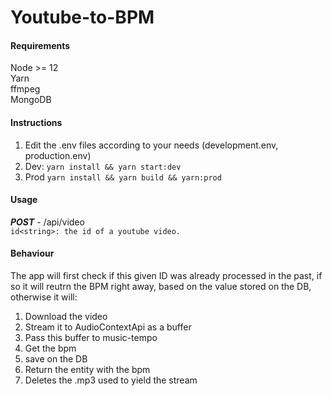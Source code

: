 # Youtube-to-BPM

#### Requirements ####
Node >= 12\
Yarn\
ffmpeg\
MongoDB


#### Instructions ####
1) Edit the .env files according to your needs
    (development.env, production.env)
2) Dev: `yarn install && yarn start:dev`
3) Prod `yarn install && yarn build && yarn:prod`


#### Usage ####
***POST*** - /api/video\
`id<string>: the id of a youtube video.`

#### Behaviour ####
The app will first check if this given ID was already processed in the past, if so it will reutrn the BPM right away, based on the value stored on the DB, otherwise it will:
1) Download the video
2) Stream it to AudioContextApi as a buffer
3) Pass this buffer to music-tempo
4) Get the bpm
5) save on the DB
6) Return the entity with the bpm
7) Deletes the .mp3 used to yield the stream
